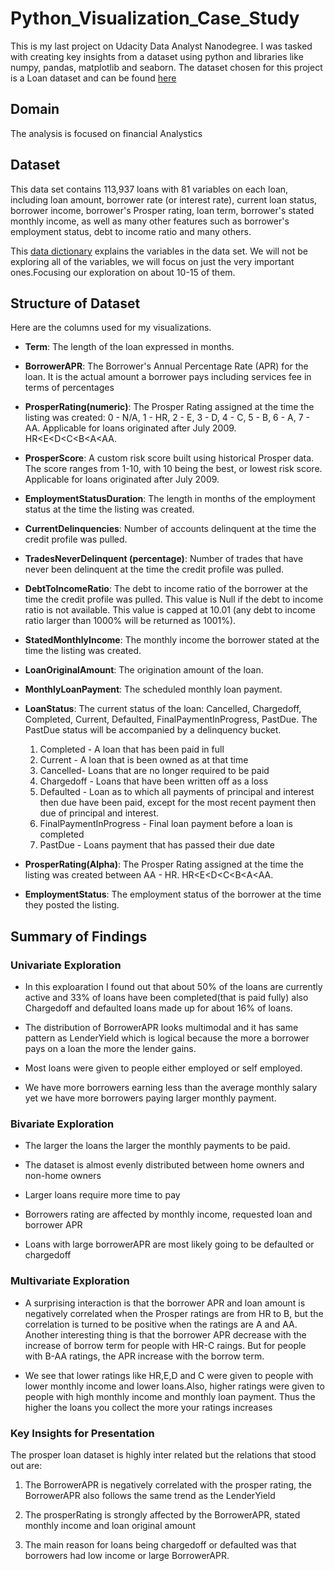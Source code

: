 # Python_Visualization_Case_Study
This is my last project on Udacity Data Analyst Nanodegree. I was tasked with creating key insights from a dataset using python and libraries like numpy, pandas, matplotlib and seaborn. The dataset chosen for this project is a Loan dataset and can be found [here](https://www.google.com/url?q=https://www.google.com/url?q%3Dhttps://s3.amazonaws.com/udacity-hosted-downloads/ud651/prosperLoanData.csv%26amp;sa%3DD%26amp;ust%3D1581581520570000&sa=D&source=editors&ust=1659252288599708&usg=AOvVaw0b7thLZuqJvV-kC3MFXq3k)

## Domain
The analysis is focused on financial Analystics
## Dataset
This data set contains 113,937 loans with 81 variables on each loan, including loan amount, borrower rate (or interest rate), current loan status, borrower income, borrower's Prosper rating, loan term, borrower's stated monthly income, as well as many other features such as borrower's employment status, debt to income ratio and many others.

This [data dictionary](https://docs.google.com/spreadsheets/d/1gDyi_L4UvIrLTEC6Wri5nbaMmkGmLQBk-Yx3z0XDEtI/edit) explains the variables in the data set.
We will not be exploring all of the variables, we will focus on just the very important ones.Focusing our exploration on about 10-15 of them.


## Structure of Dataset
Here are the columns used for my visualizations.
- **Term**: The length of the loan expressed in months.


- **BorrowerAPR**: The Borrower's Annual Percentage Rate (APR) for the loan. It is the actual amount a borrower pays including services fee in terms of percentages


- **ProsperRating(numeric)**: The  Prosper Rating assigned at the time the listing was created: 0 - N/A, 1 - HR, 2 - E, 3 - D, 4 - C, 5 - B, 6 - A, 7 - AA.  Applicable for loans originated after July 2009. HR<E<D<C<B<A<AA.


- **ProsperScore**: A custom risk score built using historical Prosper data. The score ranges from 1-10, with 10 being the best, or lowest risk score.  Applicable for loans originated after July 2009.


- **EmploymentStatusDuration**: The length in months of the employment status at the time the listing was created.


- **CurrentDelinquencies**: Number of accounts delinquent at the time the credit profile was pulled.


- **TradesNeverDelinquent (percentage)**: Number of trades that have never been delinquent at the time the credit profile was pulled.


- **DebtToIncomeRatio**: The debt to income ratio of the borrower at the time the credit profile was pulled. This value is Null if the debt to income ratio is not available. This value is capped at 10.01 (any debt to income ratio larger than 1000% will be returned as 1001%).


- **StatedMonthlyIncome**: The monthly income the borrower stated at the time the listing was created. 


- **LoanOriginalAmount**: The origination amount of the loan.


- **MonthlyLoanPayment**: The scheduled monthly loan payment. 


- **LoanStatus**: The current status of the loan: Cancelled,  Chargedoff, Completed, Current, Defaulted, FinalPaymentInProgress, PastDue. The PastDue status will be accompanied by a delinquency bucket.
    1. Completed -  A loan that has been paid in full
    2. Current -  A loan that is been owned as at that time
    3. Cancelled- Loans that are no longer required to be paid
    4. Chargedoff - Loans that have been written off as a loss
    5. Defaulted - Loan as to which all payments of principal and interest then due have been paid, except for the most recent                    payment then due of principal and interest.
    6. FinalPaymentInProgress - Final loan payment before a loan is completed
    7. PastDue - Loans payment that has passed their due date


- **ProsperRating(Alpha)**: The Prosper Rating assigned at the time the listing was created between AA - HR.
    HR<E<D<C<B<A<AA.


- **EmploymentStatus**: The employment status of the borrower at the time they posted the listing.
 
 
## Summary of Findings

### Univariate Exploration

- In this exploaration I found out that about 50% of the loans are currently active and 33% of loans have been completed(that is paid fully) also Chargedoff and defaulted loans made up for about 16% of loans.

- The distribution of BorrowerAPR looks multimodal and it has same pattern as LenderYield which is logical because the more a borrower pays on a loan the more the lender gains.

- Most loans were given to people either employed or self employed.

- We have more borrowers earning less than the average monthly salary yet we have more borrowers paying larger monthly payment.


### Bivariate Exploration

- The larger the loans the larger the monthly payments to be paid.

- The dataset is almost evenly distributed between home owners and non-home owners

- Larger loans require more time to pay

- Borrowers rating are affected by monthly income, requested loan and borrower APR

- Loans with large borrowerAPR are most likely going to be defaulted or chargedoff


### Multivariate Exploration

- A surprising interaction is that the borrower APR and loan amount is negatively correlated when the Prosper ratings are from HR to B, but the correlation is turned to be positive when the ratings are A and AA. Another interesting thing is that the borrower APR decrease with the increase of borrow term for people with HR-C raings. But for people with B-AA ratings, the APR increase with the borrow term.


-  We see that lower ratings like HR,E,D and C were given to people with lower monthly income and lower loans.Also, higher ratings were given to people with high monthly income and monthly loan payment. Thus the higher the loans you collect the more your ratings increases



### Key Insights for Presentation

The prosper loan dataset is highly inter related but the relations that stood out are:

1. The BorrowerAPR is negatively correlated with the prosper rating, the BorrowerAPR also follows the same trend as the LenderYield

2. The prosperRating is strongly affected by the BorrowerAPR, stated monthly income and loan original amount

3. The main reason for loans being chargedoff or defaulted was that borrowers had low income or large BorrowerAPR.
